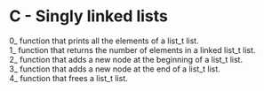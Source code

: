 # C - Singly linked lists
0_ function that prints all the elements of a list_t list.<br />
1_  function that returns the number of elements in a linked list_t list.<br />
2_ function that adds a new node at the beginning of a list_t list.<br />
3_ function that adds a new node at the end of a list_t list.<br />
4_  function that frees a list_t list.
